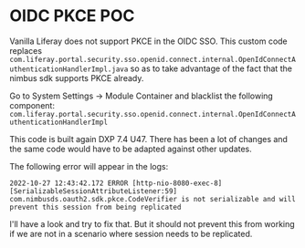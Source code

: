 # OIDC PKCE POC

Vanilla Liferay does not support PKCE in the OIDC SSO.
This custom code replaces `com.liferay.portal.security.sso.openid.connect.internal.OpenIdConnectAuthenticationHandlerImpl.java`
so as to take advantage of the fact that the nimbus sdk supports PKCE already.

Go to System Settings -> Module Container and blacklist the following component:
`com.liferay.portal.security.sso.openid.connect.internal.OpenIdConnectAuthenticationHandlerImpl`

This code is built again DXP 7.4 U47. There has been a lot of changes and the same code would have to
be adapted against other updates.

The following error will appear in the logs:
```
2022-10-27 12:43:42.172 ERROR [http-nio-8080-exec-8][SerializableSessionAttributeListener:59] com.nimbusds.oauth2.sdk.pkce.CodeVerifier is not serializable and will prevent this session from being replicated
```

I'll have a look and try to fix that.
But it should not prevent this from working if we are not in a scenario where session needs to be replicated.
 
